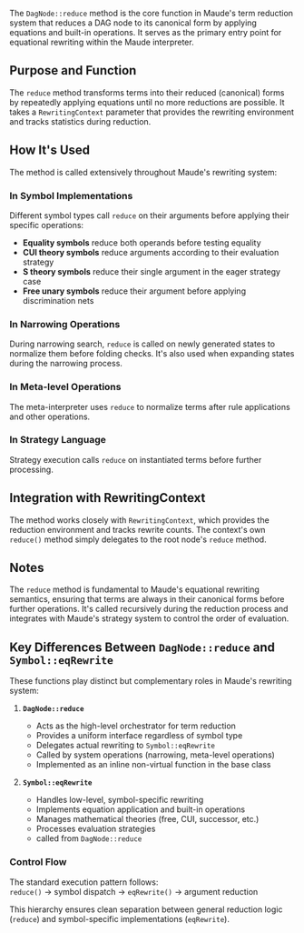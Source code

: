 The `DagNode::reduce` method is the core function in Maude's term reduction system that reduces a DAG node to its canonical form by applying equations and built-in operations. It serves as the primary entry point for equational rewriting within the Maude interpreter.

## Purpose and Function

The `reduce` method transforms terms into their reduced (canonical) forms by repeatedly applying equations until no more reductions are possible. It takes a `RewritingContext` parameter that provides the rewriting environment and tracks statistics during reduction.

## How It's Used

The method is called extensively throughout Maude's rewriting system:

### In Symbol Implementations
Different symbol types call `reduce` on their arguments before applying their specific operations:

- **Equality symbols** reduce both operands before testing equality
- **CUI theory symbols** reduce arguments according to their evaluation strategy
- **S theory symbols** reduce their single argument in the eager strategy case
- **Free unary symbols** reduce their argument before applying discrimination nets

### In Narrowing Operations
During narrowing search, `reduce` is called on newly generated states to normalize them before folding checks. It's also used when expanding states during the narrowing process.

### In Meta-level Operations
The meta-interpreter uses `reduce` to normalize terms after rule applications and other operations.

### In Strategy Language
Strategy execution calls `reduce` on instantiated terms before further processing.

## Integration with RewritingContext

The method works closely with `RewritingContext`, which provides the reduction environment and tracks rewrite counts. The context's own `reduce()` method simply delegates to the root node's `reduce` method.

## Notes

The `reduce` method is fundamental to Maude's equational rewriting semantics, ensuring that terms are always in their canonical forms before further operations. It's called recursively during the reduction process and integrates with Maude's strategy system to control the order of evaluation.

## Key Differences Between `DagNode::reduce` and `Symbol::eqRewrite`

These functions play distinct but complementary roles in Maude's rewriting system:

1. **`DagNode::reduce`**  
   - Acts as the high-level orchestrator for term reduction  
   - Provides a uniform interface regardless of symbol type  
   - Delegates actual rewriting to `Symbol::eqRewrite`  
   - Called by system operations (narrowing, meta-level operations)  
   - Implemented as an inline non-virtual function in the base class  

2. **`Symbol::eqRewrite`**  
   - Handles low-level, symbol-specific rewriting  
   - Implements equation application and built-in operations  
   - Manages mathematical theories (free, CUI, successor, etc.)  
   - Processes evaluation strategies  
   - called from `DagNode::reduce`

### Control Flow  
The standard execution pattern follows:  
`reduce()` → symbol dispatch → `eqRewrite()` → argument reduction  

This hierarchy ensures clean separation between general reduction logic (`reduce`) and symbol-specific implementations (`eqRewrite`).
